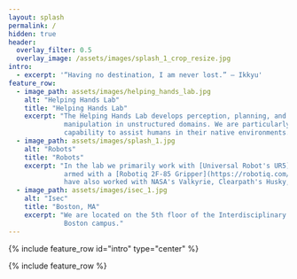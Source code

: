 ```yaml
---
layout: splash
permalink: /
hidden: true
header:
  overlay_filter: 0.5 
  overlay_image: /assets/images/splash_1_crop_resize.jpg
intro:
  - excerpt: '“Having no destination, I am never lost.” ― Ikkyu'
feature_row:
  - image_path: assets/images/helping_hands_lab.jpg
    alt: "Helping Hands Lab"
    title: "Helping Hands Lab"
    excerpt: "The Helping Hands Lab develops perception, planning, and control algorithms for robotic
              manipulation in unstructured domains. We are particularly interested in robots with the 
              capability to assist humans in their native environments."
  - image_path: assets/images/splash_1.jpg
    alt: "Robots"
    title: "Robots"
    excerpt: "In the lab we primarily work with [Universal Robot's UR5](https://www.universal-robots.com/products/ur5-robot/)
              armed with a [Robotiq 2F-85 Gripper](https://robotiq.com/products/2f85-140-adaptive-robot-gripper). However, we
              have also worked with NASA's Valkyrie, Clearpath's Husky, and others."
  - image_path: assets/images/isec_1.jpg
    alt: "Isec"
    title: "Boston, MA"
    excerpt: "We are located on the 5th floor of the Interdisciplinary Science and Engineering Complex (ISEC) on Northeastern's
              Boston campus."
---
```


{% include feature_row id="intro" type="center" %}

{% include feature_row %}
